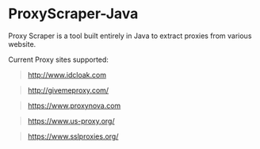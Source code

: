 # ProxyScraper-Java
Proxy Scraper is a tool built entirely in Java to extract proxies from various website. 

Current Proxy sites supported:
> http://www.idcloak.com

> http://givemeproxy.com/

> https://www.proxynova.com
 
> https://www.us-proxy.org/

> https://www.sslproxies.org/
